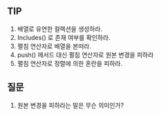 ## TIP

1. 배열로 유연한 컬렉션을 생성하라.
2. Includes() 로 존재 여부를 확인하라.
3. 펼침 연산자로 배열을 본떠라.
4. push() 메서드 대신 펼침 연산자로 원본 변경을 피하라
5. 펼침 연산자로 정렬에 의한 혼란을 피하라.

## 질문

1. 원본 변경을 피하라는 말은 무슨 의미인가?


